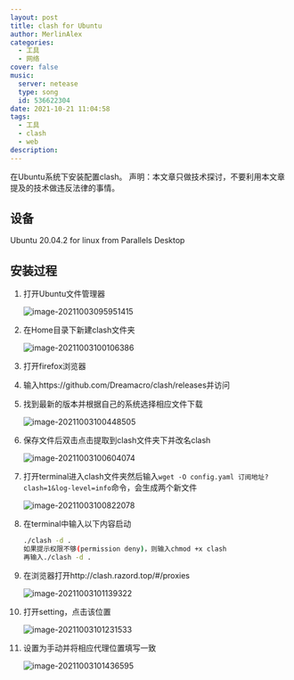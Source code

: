 ```yaml
---
layout: post
title: clash for Ubuntu
author: MerlinAlex
categories:
  - 工具
  - 网络
cover: false
music:
  server: netease
  type: song
  id: 536622304
date: 2021-10-21 11:04:58
tags: 
  - 工具
  - clash
  - web
description:
---
```


在Ubuntu系统下安装配置clash。
声明：本文章只做技术探讨，不要利用本文章提及的技术做违反法律的事情。

<!-- more -->

## 设备

Ubuntu 20.04.2 for linux from Parallels Desktop

## 安装过程

1. 打开Ubuntu文件管理器

   ![image-20211003095951415](https://gitee.com/merlinalex/pic-go/raw/master/image-20211003095951415.png)

2. 在Home目录下新建clash文件夹

   ![image-20211003100106386](https://gitee.com/merlinalex/pic-go/raw/master/image-20211003100106386.png)

3. 打开firefox浏览器

4. 输入https://github.com/Dreamacro/clash/releases并访问

5. 找到最新的版本并根据自己的系统选择相应文件下载

   ![image-20211003100448505](https://gitee.com/merlinalex/pic-go/raw/master/image-20211003100448505.png)

6. 保存文件后双击点击提取到clash文件夹下并改名clash

   ![image-20211003100604074](https://gitee.com/merlinalex/pic-go/raw/master/image-20211003100604074.png)

7. 打开terminal进入clash文件夹然后输入`wget -O config.yaml 订阅地址?clash=1&log-level=info`命令，会生成两个新文件

   ![image-20211003100822078](https://gitee.com/merlinalex/pic-go/raw/master/image-20211003100822078.png)

8. 在terminal中输入以下内容启动

   ```sh
   ./clash -d .
   如果提示权限不够(permission deny)，则输入chmod +x clash
   再输入./clash -d .
   ```

9. 在浏览器打开http://clash.razord.top/#/proxies

   ![image-20211003101139322](https://gitee.com/merlinalex/pic-go/raw/master/image-20211003101139322.png)

10. 打开setting，点击该位置

    ![image-20211003101231533](https://gitee.com/merlinalex/pic-go/raw/master/image-20211003101231533.png)

11. 设置为手动并将相应代理位置填写一致

    ![image-20211003101436595](https://gitee.com/merlinalex/pic-go/raw/master/image-20211003101436595.png)